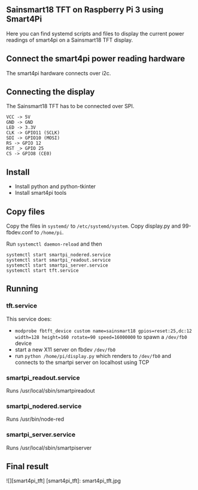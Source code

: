 ## Sainsmart18 TFT on Raspberry Pi 3 using Smart4Pi

Here you can find systemd scripts and files to display the current
power readings of smart4pi on a Sainsmart18 TFT display.

## Connect the smart4pi power reading hardware
The smart4pi hardware connects over i2c.

## Connecting the display
The Sainsmart18 TFT has to be connected over SPI.

    VCC -> 5V
    GND -> GND
    LED -> 3.3V
    CLK -> GPIO11 (SCLK)
    SDI -> GPIO10 (MOSI)
    RS -> GPIO 12
    RST _> GPIO 25
    CS -> GPIO8 (CE0)

## Install
* Install python and python-tkinter
* Install smart4pi tools

## Copy files
Copy the files in `systemd/` to `/etc/systemd/system`.
Copy display.py and 99-fbdev.conf to `/home/pi`.

Run `systemctl daemon-reload` and then

    systemctl start smartpi_nodered.service
    systemctl start smartpi_readout.service
    systemctl start smartpi_server.service
    systemctl start tft.service

## Running
### tft.service
This service does:
* `modprobe fbtft_device custom name=sainsmart18 gpios=reset:25,dc:12 width=128 height=160 rotate=90 speed=16000000`
  to spawn a `/dev/fb0` device
* start a new X11 server on fbdev `/dev/fb0`
* run `python /home/pi/display.py`
  which renders to `/dev/fb0` and connects to the smartpi server on localhost using TCP

### smartpi_readout.service
Runs /usr/local/sbin/smartpireadout

### smartpi_nodered.service
Runs /usr/bin/node-red

### smartpi_server.service
Runs /usr/local/sbin/smartpiserver

## Final result

![][smart4pi_tft]
[smart4pi_tft]: smart4pi_tft.jpg

